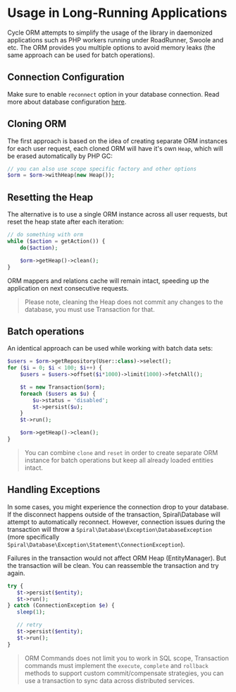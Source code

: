 # Usage in Long-Running Applications
Cycle ORM attempts to simplify the usage of the library in daemonized applications such as PHP workers running under RoadRunner, Swoole and etc.
The ORM provides you multiple options to avoid memory leaks (the same approach can be used for batch operations).

## Connection Configuration
Make sure to enable `reconnect` option in your database connection. Read more about database configuration [here](/basic/connect.md).

## Cloning ORM
The first approach is based on the idea of creating separate ORM instances for each user request, each cloned ORM will have it's own
`Heap`, which will be erased automatically by PHP GC:

```php
// you can also use scope specific factory and other options
$orm = $orm->withHeap(new Heap());
```

## Resetting the Heap
The alternative is to use a single ORM instance across all user requests, but reset the heap state after each iteration:

```php
// do something with orm
while ($action = getAction()) {
    do($action);

    $orm->getHeap()->clean();
}
```

ORM mappers and relations cache will remain intact, speeding up the application on next consecutive requests.

> Please note, cleaning the Heap does not commit any changes to the database, you must use Transaction for that.

## Batch operations
An identical approach can be used while working with batch data sets:

```php
$users = $orm->getRepository(User::class)->select();
for ($i = 0; $i < 100; $i++) {
    $users = $users->offset($i*1000)->limit(1000)->fetchAll();

    $t = new Transaction($orm);
    foreach ($users as $u) {
        $u->status = 'disabled';
        $t->persist($u);
    }
    $t->run();

    $orm->getHeap()->clean();
}
```

> You can combine `clone` and `reset` in order to create separate ORM instance for batch operations but keep all already loaded entities intact.

## Handling Exceptions
In some cases, you might experience the connection drop to your database. If the disconnect happens outside of the transaction, Spiral\Database will attempt to automatically reconnect. However, connection issues during the transaction will throw a `Spiral\Database\Exception\DatabaseException` (more specifically `Spiral\Database\Exception\Statement\ConnectionException`).

Failures in the transaction would not affect ORM Heap (EntityManager). But the transaction will be clean. You can reassemble the transaction and try again.


```php
try {
   $t->persist($entity);
   $t->run();
} catch (ConnectionException $e) {
   sleep(1);

   // retry
   $t->persist($entity);
   $t->run();
}
```

> ORM Commands does not limit you to work in SQL scope, Transaction commands must implement the `execute`, `complete` and `rollback` methods
to support custom commit/compensate strategies, you can use a transaction to sync data across distributed services.
